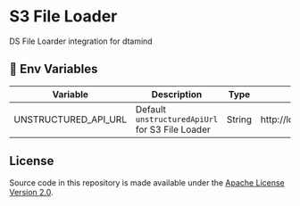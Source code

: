 # S3 File Loader

DS File Loarder integration for dtamind

## 🌱 Env Variables

| Variable             | Description                                     | Type   | Default                                  |
| -------------------- | ----------------------------------------------- | ------ | ---------------------------------------- |
| UNSTRUCTURED_API_URL | Default `unstructuredApiUrl` for S3 File Loader | String | http://localhost:8000/general/v0/general |

## License

Source code in this repository is made available under the [Apache License Version 2.0](https://github.com/dtamindAI/dtamind/blob/master/LICENSE.md).

